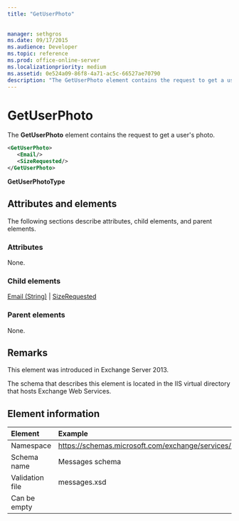 ```yaml
---
title: "GetUserPhoto"
 
 
manager: sethgros
ms.date: 09/17/2015
ms.audience: Developer
ms.topic: reference
ms.prod: office-online-server
ms.localizationpriority: medium
ms.assetid: 0e524a09-86f8-4a71-ac5c-66527ae70790
description: "The GetUserPhoto element contains the request to get a user's photo."
---
```


# GetUserPhoto

The **GetUserPhoto** element contains the request to get a user's photo. 
  
```XML
<GetUserPhoto>
   <Email/>
   <SizeRequested/>
</GetUserPhoto>
```

 **GetUserPhotoType**
## Attributes and elements

The following sections describe attributes, child elements, and parent elements.
  
### Attributes

None.
  
### Child elements

[Email (String)](email-string.md) | [SizeRequested](sizerequested.md)
  
### Parent elements

None.
  
## Remarks

This element was introduced in Exchange Server 2013.
  
The schema that describes this element is located in the IIS virtual directory that hosts Exchange Web Services.
  
## Element information

| Element | Example |
|:-----|:-----|
|Namespace  <br/> |https://schemas.microsoft.com/exchange/services/2006/messages  <br/> |
|Schema name  <br/> |Messages schema  <br/> |
|Validation file  <br/> |messages.xsd  <br/> |
|Can be empty  <br/> ||
   

